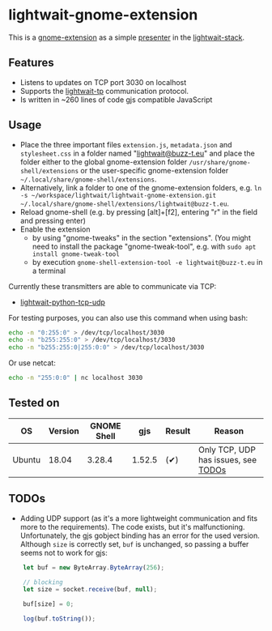 # lightwait-gnome-extension

This is a [gnome-extension](https://wiki.gnome.org/Projects/GnomeShell/Extensions) as a simple [presenter](https://github.com/BuZZ-T/lightwait#presenter) in the [lightwait-stack](https://github.com/BuZZ-T/lightwait).

## Features
* Listens to updates on TCP port 3030 on localhost
* Supports the [lightwait-tp](https://github.com/BuZZ-T/lightwait#lightwait-tp) communication protocol.
* Is written in ~260 lines of code gjs compatible JavaScript

## Usage

* Place the  three important files `extension.js`, `metadata.json` and `stylesheet.css` in a folder named "lightwait@buzz-t.eu" and place the folder either to the global gnome-extension folder `/usr/share/gnome-shell/extensions` or the user-specific gnome-extension folder `~/.local/share/gnome-shell/extensions`.
* Alternatively, link a folder to one of the gnome-extension folders, e.g. `ln -s ~/workspace/lightwait/lightwait-gnome-extension.git ~/.local/share/gnome-shell/extensions/lightwait@buzz-t.eu`.
* Reload gnome-shell (e.g. by pressing [alt]+[f2], entering "r" in the field and pressing enter)
* Enable the extension
    * by using "gnome-tweaks" in the section "extensions". (You might need to install the package "gnome-tweak-tool", e.g. with `sudo apt install gnome-tweak-tool`
    * by execution `gnome-shell-extension-tool -e lightwait@buzz-t.eu` in a terminal
    
Currently these transmitters are able to communicate via TCP:

* [lightwait-python-tcp-udp](https://github.com/lightwait/lightwait-python-tcp-udp )

For testing purposes, you can also use this command when using bash:
```bash
echo -n "0:255:0" > /dev/tcp/localhost/3030 
echo -n "b255:255:0" > /dev/tcp/localhost/3030
echo -n "b255:255:0|255:0:0" > /dev/tcp/localhost/3030
```
Or use netcat:
```bash
echo -n "255:0:0" | nc localhost 3030
```

## Tested on

| OS | Version | GNOME Shell | gjs | Result | Reason
|-|-|-|-|-|-
| Ubuntu | 18.04 | 3.28.4 | 1.52.5 | (✔) | Only TCP, UDP has issues, see [TODOs](#todos)


<a name="todos"></a>
## TODOs
* Adding UDP support (as it's a more lightweight communication and fits more to the requirements). The code exists, but it's malfunctioning.
    Unfortunately, the gjs gobject binding has an error for the used version.
    Although `size` is correctly set, `buf` is unchanged, so passing a buffer seems not to work for gjs:
```JavaScript
    let buf = new ByteArray.ByteArray(256);

    // blocking
    let size = socket.receive(buf, null);

    buf[size] = 0;

    log(buf.toString());
```
